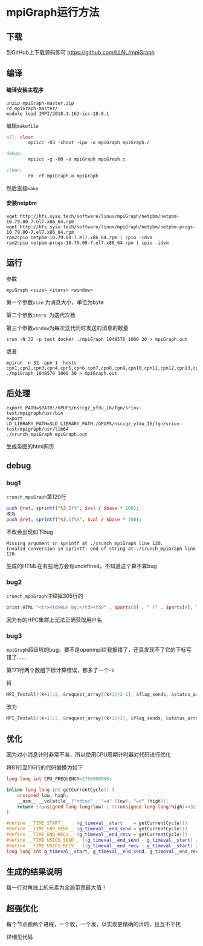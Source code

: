# mpiGraph运行方法

## 下载

到GitHub上下载源码即可 https://github.com/LLNL/mpiGraph 

## 编译

#### 编译安装主程序

```shell
unzip mpiGraph-master.zip
cd mpiGraph-master/
module load IMPI/2018.1.163-icc-18.0.1
```

编辑`makefile`

```makefile
all: clean
        mpiicc -O3 -xhost -ipo -o mpiGraph mpiGraph.c

debug:
        mpiicc -g -O0 -o mpiGraph mpiGraph.c

clean:
        rm -rf mpiGraph.o mpiGraph
```

然后直接`make`

#### 安装netpbm

```shell
wget http://hfs.sysu.tech/software/linux/mpiGraph/netpbm/netpbm-10.79.00-7.el7.x86_64.rpm
wget http://hfs.sysu.tech/software/linux/mpiGraph/netpbm/netpbm-progs-10.79.00-7.el7.x86_64.rpm
rpm2cpio netpbm-10.79.00-7.el7.x86_64.rpm | cpio -idvm
rpm2cpio netpbm-progs-10.79.00-7.el7.x86_64.rpm | cpio -idvm
```

## 运行

参数

```shell
mpiGraph <size> <iters> <window>
```

第一个参数`size` 为消息大小，单位为byte

第二个参数`iters `为迭代次数

第三个参数`window`为每次迭代同时发送的消息的数量

```shell
srun -N 32 -p test_docker ./mpiGraph 1048576 1000 30 > mpiGraph.out
```

或者

```shell
mpirun -n 32 -ppn 1 -hosts cpn1,cpn2,cpn3,cpn4,cpn5,cpn6,cpn7,cpn8,cpn9,cpn10,cpn11,cpn12,cpn13,cpn14,cpn15,cpn16,cpn106,cpn107,cpn108,cpn109,cpn110,cpn111,cpn112,cpn113,cpn114,cpn115,cpn116,cpn117,cpn118,cpn119,cpn120,cpn121 ./mpiGraph 1048576 1000 30 > mpiGraph.out
```

## 后处理

```shell
export PATH=$PATH:/GPUFS/nsccgz_yfdu_16/fgn/sriov-test/mpigraph/usr/bin
export LD_LIBRARY_PATH=$LD_LIBRARY_PATH:/GPUFS/nsccgz_yfdu_16/fgn/sriov-test/mpigraph/usr/lib64
./crunch_mpiGraph mpiGraph.out
```

生成带图的html网页

## debug

### bug1

`crunch_mpiGraph`第120行

```perl
push @ret, sprintf("%3.1f%", $val / $base * 100);
改为
push @ret, sprintf("%3.1f%%", $val / $base * 100);
```

不改会出现如下bug

```
Missing argument in sprintf at ./crunch_mpiGraph line 120.
Invalid conversion in sprintf: end of string at ./crunch_mpiGraph line 120.
```

生成的HTML在有些地方会有undefined，不知道这个算不算bug

### bug2

`crunch_mpiGraph`注释掉305行的

```perl
print HTML "<tr><td>Run by:</td><td>" . $parts[0] . " (" . $parts[4]. ")</td></tr>\n";
```

因为有的HPC集群上无法正确获取用户名

### bug3

`mpiGraph`超级坑的bug，要不是openmpi给我报错了，还真发现不了它的下标写错了……

第171行两个数组下标计算错误，都多了一个`-1`

将

```c
MPI_Testall((k+1)/2, &request_array[(k+1)/2-1], &flag_sends, &status_array[(k+1)/2-1]);
```

改为

```c
MPI_Testall((k+1)/2, &request_array[(k+1)/2], &flag_sends, &status_array[(k+1)/2]);
```

## 优化

因为对小消息计时非常不准，所以使用CPU周期计时器对代码进行优化

将81行至116行的代码替换为如下

```c++
long long int CPU_FREQUENCY=2700000000;

inline long long int getCurrentCycle() {
	unsigned low, high;
	__asm__ __volatile__("rdtsc" : "=a" (low), "=d" (high));
	return ((unsigned long long)low) | (((unsigned long long)high)<<32);
}

#define __TIME_START__    (g_timeval__start    = getCurrentCycle())
#define __TIME_END_SEND__ (g_timeval__end_send = getCurrentCycle())
#define __TIME_END_RECV__ (g_timeval__end_recv = getCurrentCycle())
#define __TIME_USECS_SEND__ ((g_timeval__end_send - g_timeval__start) / 2700)
#define __TIME_USECS_RECV__ ((g_timeval__end_recv - g_timeval__start) / 2700)
long long int g_timeval__start, g_timeval__end_send, g_timeval__end_recv;
```

## 生成的结果说明

每一行对角线上的元素为全局带宽最大值！

## 超强优化

每个节点跑两个进程，一个收，一个发，以实现更精确的计时，且互不干扰

详细见代码